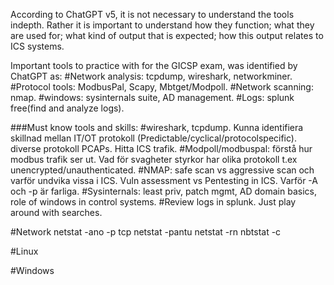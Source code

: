 According to ChatGPT v5, it is not necessary to understand the tools indepth. Rather it is important to understand how they function; what they are used for; what kind of output that is expected; how this output relates to ICS systems.   

Important tools to practice with for the GICSP exam, was identified by ChatGPT as:
#Network analysis: tcpdump, wireshark, networkminer.
#Protocol tools: ModbusPal, Scapy, Mbtget/Modpoll.
#Network scanning: nmap.
#windows: sysinternals suite, AD management.
#Logs: splunk free(find and analyze logs).

###Must know tools and skills:
#wireshark, tcpdump. Kunna identifiera skillnad mellan IT/OT protokoll (Predictable/cyclical/protocolspecific). diverse protokoll PCAPs. Hitta ICS trafik.
#Modpoll/modbuspal: förstå hur modbus trafik ser ut. Vad för svagheter styrkor har olika protokoll t.ex unencrypted/unauthenticated.
#NMAP: safe scan vs aggressive scan och varför undvika vissa i ICS. Vuln assessment vs Pentesting in ICS. Varför -A och -p är farliga.
#Sysinternals: least priv, patch mgmt, AD domain basics, role of windows in control systems.
#Review logs in splunk. Just play around with searches.


#Network
netstat -ano -p tcp
netstat -pantu
netstat -rn
nbtstat -c 

#Linux


#Windows
